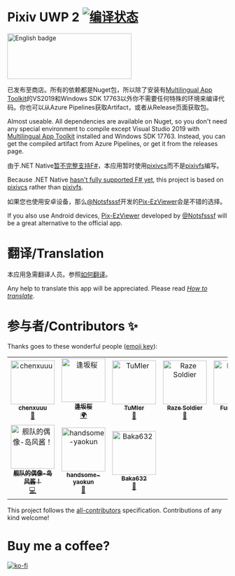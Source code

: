 # Pixiv UWP 2 [![编译状态](https://dev.azure.com/tobiichiamane/pixivfs-uwp/_apis/build/status/tobiichiamane.pixivfs-uwp?branchName=master)](https://dev.azure.com/tobiichiamane/pixivfs-uwp/_build?definitionId=1)

[<img src='https://assets.windowsphone.com/85864462-9c82-451e-9355-a3d5f874397a/English_get-it-from-MS_InvariantCulture_Default.png' alt='English badge' width=284 height=104/>](https://www.microsoft.com/store/apps/9PM8K64J71PL?cid=storebadge&ocid=badge)

已发布至商店。所有的依赖都是Nuget包，所以除了安装有[Multilingual App Toolkit](http://aka.ms/matinstall)的VS2019和Windows SDK 17763以外你不需要任何特殊的环境来编译代码。你也可以从Azure Pipelines获取Artifact，或者从Release页面获取包。

Almost useable. All dependencies are available on Nuget, so you don't need any special environment to compile except Visual Studio 2019 with [Multilingual App Toolkit](http://aka.ms/matinstall) installed and Windows SDK 17763. Instead, you can get the compiled artifact from Azure Pipelines, or get it from the releases page.

由于.NET Native[暂不完整支持F#](https://github.com/dotnet/corert/issues/6055)，本应用暂时使用[pixivcs](https://github.com/tobiichiamane/pixivcs)而不是[pixivfs](https://github.com/tobiichiamane/pixivfs)编写。

Because .NET Native [hasn't fully supported F# yet](https://github.com/dotnet/corert/issues/6055), this project is based on [pixivcs](https://github.com/tobiichiamane/pixivcs) rather than [pixivfs](https://github.com/tobiichiamane/pixivfs). 

如果您也使用安卓设备，那么[@Notsfsssf](https://github.com/Notsfsssf)开发的[Pix-EzViewer](https://github.com/Notsfsssf/Pix-EzViewer)会是不错的选择。

If you also use Android devices, [Pix-EzViewer](https://github.com/Notsfsssf/Pix-EzViewer) developed by [@Notsfsssf](https://github.com/Notsfsssf) will be a great alternative to the official app.

# 翻译/Translation

本应用急需翻译人员。参照[如何翻译](https://github.com/tobiichiamane/pixivfs-uwp/blob/master/Translate.md)。

Any help to translate this app will be appreciated. Please read [*How to translate*](https://github.com/tobiichiamane/pixivfs-uwp/blob/master/Translate.md).

# 参与者/Contributors ✨

Thanks goes to these wonderful people ([emoji key](https://allcontributors.org/docs/en/emoji-key)):

<!-- ALL-CONTRIBUTORS-LIST:START - Do not remove or modify this section -->
<!-- prettier-ignore -->
<table>
  <tr>
    <td align="center"><a href="https://www.chenxublog.com/"><img src="https://avatars3.githubusercontent.com/u/10357394?v=4" width="100px;" alt="chenxuuu"/><br /><sub><b>chenxuuu</b></sub></a><br /><a href="https://github.com/tobiichiamane/pixivfs-uwp/commits?author=chenxuuu" title="Documentation">📖</a></td>
    <td align="center"><a href="https://qaq.jp"><img src="https://avatars1.githubusercontent.com/u/24848528?v=4" width="100px;" alt="逢坂桜"/><br /><sub><b>逢坂桜</b></sub></a><br /><a href="#translation-SakuraSa233" title="Translation">🌍</a></td>
    <td align="center"><a href="https://github.com/TuMIer"><img src="https://avatars2.githubusercontent.com/u/45781074?v=4" width="100px;" alt="TuMIer"/><br /><sub><b>TuMIer</b></sub></a><br /><a href="https://github.com/tobiichiamane/pixivfs-uwp/issues?q=author%3ATuMIer" title="Bug reports">🐛</a></td>
    <td align="center"><a href="http://razesoldier.cn"><img src="https://avatars0.githubusercontent.com/u/29511518?v=4" width="100px;" alt="Raze Soldier"/><br /><sub><b>Raze Soldier</b></sub></a><br /><a href="https://github.com/tobiichiamane/pixivfs-uwp/issues?q=author%3ARazeSoldier" title="Bug reports">🐛</a></td>
    <td align="center"><a href="https://github.com/Funny-ppt"><img src="https://avatars3.githubusercontent.com/u/48616775?v=4" width="100px;" alt="Funny-ppt"/><br /><sub><b>Funny-ppt</b></sub></a><br /><a href="https://github.com/tobiichiamane/pixivfs-uwp/issues?q=author%3AFunny-ppt" title="Bug reports">🐛</a></td>
    <td align="center"><a href="https://github.com/dsyo2008"><img src="https://avatars2.githubusercontent.com/u/3739056?v=4" width="100px;" alt="dsyo2008"/><br /><sub><b>dsyo2008</b></sub></a><br /><a href="#ideas-dsyo2008" title="Ideas, Planning, & Feedback">🤔</a></td>
    <td align="center"><a href="https://github.com/ZeroSimple"><img src="https://avatars2.githubusercontent.com/u/22572927?v=4" width="100px;" alt="Henry He"/><br /><sub><b>Henry He</b></sub></a><br /><a href="https://github.com/tobiichiamane/pixivfs-uwp/issues?q=author%3AZeroSimple" title="Bug reports">🐛</a></td>
  </tr>
  <tr>
    <td align="center"><a href="https://github.com/frg2089"><img src="https://avatars0.githubusercontent.com/u/42184238?v=4" width="100px;" alt="舰队的偶像-岛风酱！"/><br /><sub><b>舰队的偶像-岛风酱！</b></sub></a><br /><a href="https://github.com/tobiichiamane/pixivfs-uwp/commits?author=frg2089" title="Code">💻</a></td>
    <td align="center"><a href="https://github.com/handsome-yaokun"><img src="https://avatars1.githubusercontent.com/u/48851792?v=4" width="100px;" alt="handsome-yaokun"/><br /><sub><b>handsome-yaokun</b></sub></a><br /><a href="https://github.com/tobiichiamane/pixivfs-uwp/issues?q=author%3Ahandsome-yaokun" title="Bug reports">🐛</a></td>
    <td align="center"><a href="https://github.com/Baka632"><img src="https://avatars1.githubusercontent.com/u/48171809?v=4" width="100px;" alt="Baka632"/><br /><sub><b>Baka632</b></sub></a><br /><a href="https://github.com/tobiichiamane/pixivfs-uwp/issues?q=author%3ABaka632" title="Bug reports">🐛</a></td>
  </tr>
</table>

<!-- ALL-CONTRIBUTORS-LIST:END -->

This project follows the [all-contributors](https://github.com/all-contributors/all-contributors) specification. Contributions of any kind welcome!

# Buy me a coffee? 

[![ko-fi](https://www.ko-fi.com/img/githubbutton_sm.svg)](https://ko-fi.com/P5P8WD5C)
